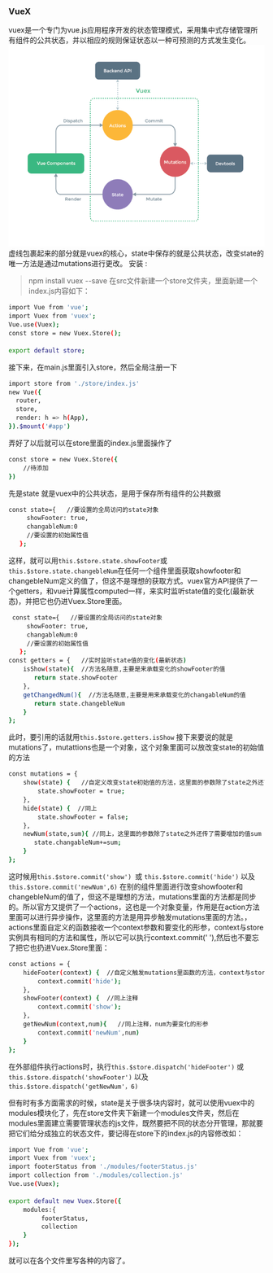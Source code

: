 ### VueX
vuex是一个专门为vue.js应用程序开发的状态管理模式，采用集中式存储管理所有组件的公共状态，并以相应的规则保证状态以一种可预测的方式发生变化。
![](img/4.png)  
虚线包裹起来的部分就是vuex的核心，state中保存的就是公共状态，改变state的唯一方法是通过mutations进行更改。 
安装 :
> npm install vuex --save
在src文件新建一个store文件夹，里面新建一个index.js内容如下： 
```bash
import Vue from 'vue';
import Vuex from 'vuex';
Vue.use(Vuex);
const store = new Vuex.Store();
 
export default store;
```
接下来，在main.js里面引入store，然后全局注册一下
```bash
import store from './store/index.js'   
new Vue({
  router,
  store,
  render: h => h(App),
}).$mount('#app')
```
弄好了以后就可以在store里面的index.js里面操作了
```bash
const store = new Vuex.Store({
    //待添加
})
```
先是state 就是vuex中的公共状态，是用于保存所有组件的公共数据
```bash
const state={   //要设置的全局访问的state对象
     showFooter: true,
     changableNum:0
     //要设置的初始属性值
   };
```
这样，就可以用`this.$store.state.showFooter`或`this.$store.state.changebleNum`在任何一个组件里面获取showfooter和changebleNum定义的值了，但这不是理想的获取方式。vuex官方API提供了一个getters，和vue计算属性computed一样，来实时监听state值的变化(最新状态)，并把它也仍进Vuex.Store里面。
```bash
 const state={   //要设置的全局访问的state对象
     showFooter: true,
     changableNum:0
     //要设置的初始属性值
   };
const getters = {   //实时监听state值的变化(最新状态)
    isShow(state){  //方法名随意,主要是来承载变化的showFooter的值
       return state.showFooter
    },
    getChangedNum(){  //方法名随意,主要是用来承载变化的changableNum的值
       return state.changebleNum
    }
};
```
此时，要引用的话就用`this.$store.getters.isShow`
接下来要说的就是mutations了，mutattions也是一个对象，这个对象里面可以放改变state的初始值的方法
```bash
const mutations = {
    show(state) {   //自定义改变state初始值的方法，这里面的参数除了state之外还可以再传额外的参数(变量或对象);
        state.showFooter = true;
    },
    hide(state) {  //同上
        state.showFooter = false;
    },
    newNum(state,sum){ //同上，这里面的参数除了state之外还传了需要增加的值sum
       state.changableNum+=sum;
    }
};
```
这时候用`this.$store.commit('show') `或 `this.$store.commit('hide')` 以及 `this.$store.commit('newNum',6)` 在别的组件里面进行改变showfooter和changebleNum的值了，但这不是理想的方法，mutations里面的方法都是同步的。所以官方又提供了一个actions，这也是一个对象变量，作用是在action方法里面可以进行异步操作，这里面的方法是用异步触发mutations里面的方法。，actions里面自定义的函数接收一个context参数和要变化的形参，context与store实例具有相同的方法和属性，所以它可以执行context.commit(' '),然后也不要忘了把它也扔进Vuex.Store里面：
```bash
const actions = {
    hideFooter(context) {  //自定义触发mutations里函数的方法，context与store 实例具有相同方法和属性
        context.commit('hide');
    },
    showFooter(context) {  //同上注释
        context.commit('show');
    },
    getNewNum(context,num){   //同上注释，num为要变化的形参
        context.commit('newNum',num)
    }
};
```
在外部组件执行actions时，执行`this.$store.dispatch('hideFooter')`
或`this.$store.dispatch('showFooter')`
以及`this.$store.dispatch('getNewNum'，6) ` 
  
但有时有多方面需求的时候，state是关于很多块内容时，就可以使用vuex中的modules模块化了，先在store文件夹下新建一个modules文件夹，然后在modules里面建立需要管理状态的js文件，既然要把不同的状态分开管理，那就要把它们给分成独立的状态文件，要记得在store下的index.js的内容修改如：
```bash
import Vue from 'vue';
import Vuex from 'vuex';
import footerStatus from './modules/footerStatus.js'
import collection from './modules/collection.js'
Vue.use(Vuex);

export default new Vuex.Store({
    modules:{
         footerStatus,
         collection
    }
});
```
就可以在各个文件里写各种的内容了。